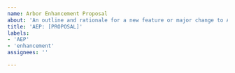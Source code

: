 ```yaml
---
name: Arbor Enhancement Proposal
about: 'An outline and rationale for a new feature or major change to Arbor. '
title: 'AEP: [PROPOSAL]'
labels:
- 'AEP'
- 'enhancement'
assignees: ''

---
```

